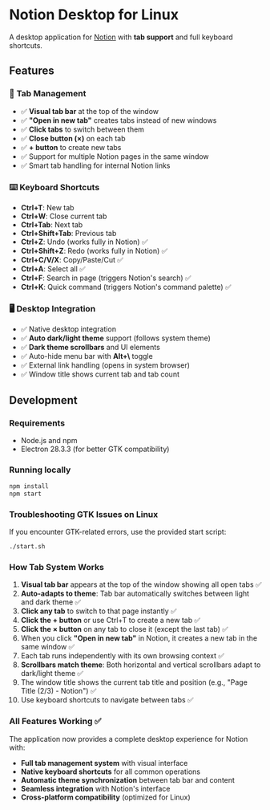 # Notion Desktop for Linux

A desktop application for [Notion](https://notion.so) with **tab support** and full keyboard shortcuts.

## Features

### 🎯 **Tab Management**
- ✅ **Visual tab bar** at the top of the window
- ✅ **"Open in new tab"** creates tabs instead of new windows
- ✅ **Click tabs** to switch between them
- ✅ **Close button (×)** on each tab
- ✅ **+ button** to create new tabs
- ✅ Support for multiple Notion pages in the same window
- ✅ Smart tab handling for internal Notion links

### ⌨️ **Keyboard Shortcuts**
- **Ctrl+T**: New tab
- **Ctrl+W**: Close current tab
- **Ctrl+Tab**: Next tab
- **Ctrl+Shift+Tab**: Previous tab
- **Ctrl+Z**: Undo (works fully in Notion) ✅
- **Ctrl+Shift+Z**: Redo (works fully in Notion) ✅
- **Ctrl+C/V/X**: Copy/Paste/Cut ✅
- **Ctrl+A**: Select all ✅
- **Ctrl+F**: Search in page (triggers Notion's search) ✅
- **Ctrl+K**: Quick command (triggers Notion's command palette) ✅

### 🖥️ **Desktop Integration**
- ✅ Native desktop integration
- ✅ **Auto dark/light theme** support (follows system theme)
- ✅ **Dark theme scrollbars** and UI elements
- ✅ Auto-hide menu bar with **Alt+\\** toggle
- ✅ External link handling (opens in system browser)
- ✅ Window title shows current tab and tab count

## Development

### Requirements
- Node.js and npm
- Electron 28.3.3 (for better GTK compatibility)

### Running locally
```bash
npm install
npm start
```

### Troubleshooting GTK Issues on Linux
If you encounter GTK-related errors, use the provided start script:
```bash
./start.sh
```

### How Tab System Works

1. **Visual tab bar** appears at the top of the window showing all open tabs ✅
2. **Auto-adapts to theme**: Tab bar automatically switches between light and dark theme ✅
3. **Click any tab** to switch to that page instantly ✅
4. **Click the + button** or use Ctrl+T to create a new tab ✅
5. **Click the × button** on any tab to close it (except the last tab) ✅
6. When you click **"Open in new tab"** in Notion, it creates a new tab in the same window ✅
7. Each tab runs independently with its own browsing context ✅
8. **Scrollbars match theme**: Both horizontal and vertical scrollbars adapt to dark/light theme ✅
9. The window title shows the current tab title and position (e.g., "Page Title (2/3) - Notion") ✅
10. Use keyboard shortcuts to navigate between tabs ✅

### All Features Working ✅

The application now provides a complete desktop experience for Notion with:
- **Full tab management system** with visual interface
- **Native keyboard shortcuts** for all common operations
- **Automatic theme synchronization** between tab bar and content
- **Seamless integration** with Notion's interface
- **Cross-platform compatibility** (optimized for Linux)
